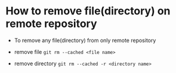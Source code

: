# How to remove file(directory) on remote repository
* To remove any file(directory) from only remote repository

* remove file 
```git rm --cached <file name>```

* remove directory
```git rm --cached -r <directory name>```
